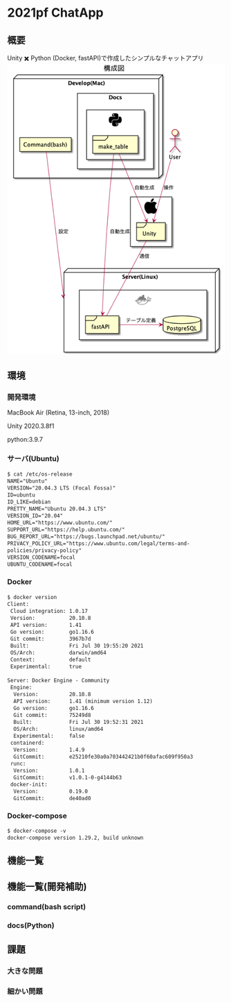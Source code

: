 # 2021pf ChatApp

## 概要
Unity ✖️ Python (Docker, fastAPI)で作成したシンプルなチャットアプリ
![構成図](https://github.com/katapy/2021pf/blob/develop/docs/PlantUML/Diagram/Diagram.png)

## 環境
### 開発環境
MacBook Air (Retina, 13-inch, 2018)

Unity 2020.3.8f1

python:3.9.7

### サーバ(Ubuntu)
```
$ cat /etc/os-release
NAME="Ubuntu"
VERSION="20.04.3 LTS (Focal Fossa)"
ID=ubuntu
ID_LIKE=debian
PRETTY_NAME="Ubuntu 20.04.3 LTS"
VERSION_ID="20.04"
HOME_URL="https://www.ubuntu.com/"
SUPPORT_URL="https://help.ubuntu.com/"
BUG_REPORT_URL="https://bugs.launchpad.net/ubuntu/"
PRIVACY_POLICY_URL="https://www.ubuntu.com/legal/terms-and-policies/privacy-policy"
VERSION_CODENAME=focal
UBUNTU_CODENAME=focal
```

### Docker
```
$ docker version
Client:
 Cloud integration: 1.0.17
 Version:           20.10.8
 API version:       1.41
 Go version:        go1.16.6
 Git commit:        3967b7d
 Built:             Fri Jul 30 19:55:20 2021
 OS/Arch:           darwin/amd64
 Context:           default
 Experimental:      true

Server: Docker Engine - Community
 Engine:
  Version:          20.10.8
  API version:      1.41 (minimum version 1.12)
  Go version:       go1.16.6
  Git commit:       75249d8
  Built:            Fri Jul 30 19:52:31 2021
  OS/Arch:          linux/amd64
  Experimental:     false
 containerd:
  Version:          1.4.9
  GitCommit:        e25210fe30a0a703442421b0f60afac609f950a3
 runc:
  Version:          1.0.1
  GitCommit:        v1.0.1-0-g4144b63
 docker-init:
  Version:          0.19.0
  GitCommit:        de40ad0
```

### Docker-compose
```
$ docker-compose -v
docker-compose version 1.29.2, build unknown
```

## 機能一覧

## 機能一覧(開発補助)
### command(bash script)

### docs(Python)

## 課題
### 大きな問題

### 細かい問題
